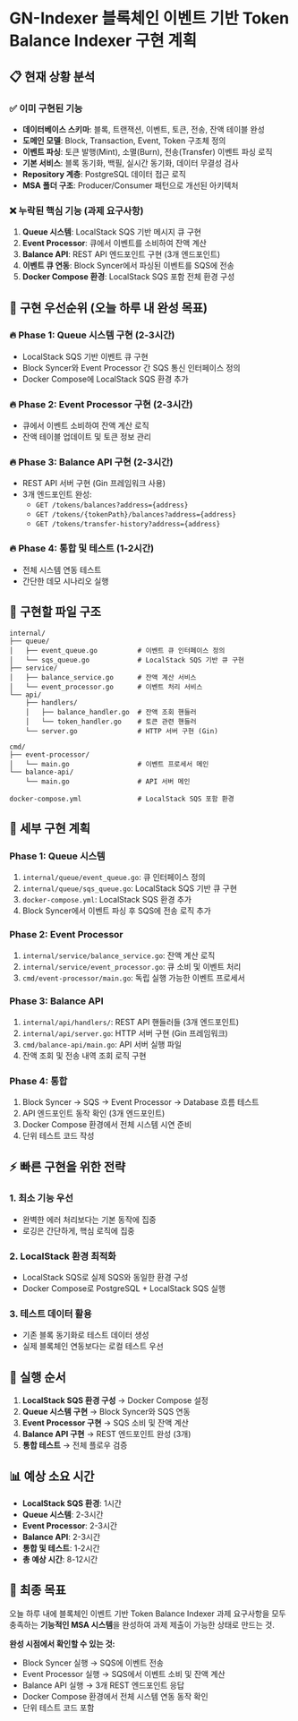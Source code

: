 # GN-Indexer 블록체인 이벤트 기반 Token Balance Indexer 구현 계획

## 📋 현재 상황 분석

### ✅ 이미 구현된 기능
- **데이터베이스 스키마**: 블록, 트랜잭션, 이벤트, 토큰, 전송, 잔액 테이블 완성
- **도메인 모델**: Block, Transaction, Event, Token 구조체 정의
- **이벤트 파싱**: 토큰 발행(Mint), 소멸(Burn), 전송(Transfer) 이벤트 파싱 로직
- **기본 서비스**: 블록 동기화, 백필, 실시간 동기화, 데이터 무결성 검사
- **Repository 계층**: PostgreSQL 데이터 접근 로직
- **MSA 폴더 구조**: Producer/Consumer 패턴으로 개선된 아키텍처

### ❌ 누락된 핵심 기능 (과제 요구사항)
1. **Queue 시스템**: LocalStack SQS 기반 메시지 큐 구현
2. **Event Processor**: 큐에서 이벤트를 소비하여 잔액 계산
3. **Balance API**: REST API 엔드포인트 구현 (3개 엔드포인트)
4. **이벤트 큐 연동**: Block Syncer에서 파싱된 이벤트를 SQS에 전송
5. **Docker Compose 환경**: LocalStack SQS 포함 전체 환경 구성

## 🎯 구현 우선순위 (오늘 하루 내 완성 목표)

### 🔥 **Phase 1: Queue 시스템 구현 (2-3시간)**
- LocalStack SQS 기반 이벤트 큐 구현
- Block Syncer와 Event Processor 간 SQS 통신 인터페이스 정의
- Docker Compose에 LocalStack SQS 환경 추가

### 🔥 **Phase 2: Event Processor 구현 (2-3시간)**
- 큐에서 이벤트 소비하여 잔액 계산 로직
- 잔액 테이블 업데이트 및 토큰 정보 관리

### 🔥 **Phase 3: Balance API 구현 (2-3시간)**
- REST API 서버 구현 (Gin 프레임워크 사용)
- 3개 엔드포인트 완성:
  - `GET /tokens/balances?address={address}`
  - `GET /tokens/{tokenPath}/balances?address={address}`
  - `GET /tokens/transfer-history?address={address}`

### 🔥 **Phase 4: 통합 및 테스트 (1-2시간)**
- 전체 시스템 연동 테스트
- 간단한 데모 시나리오 실행

## 📁 구현할 파일 구조

```
internal/
├── queue/
│   ├── event_queue.go          # 이벤트 큐 인터페이스 정의
│   └── sqs_queue.go            # LocalStack SQS 기반 큐 구현
├── service/
│   ├── balance_service.go      # 잔액 계산 서비스
│   └── event_processor.go      # 이벤트 처리 서비스
└── api/
    ├── handlers/
    │   ├── balance_handler.go  # 잔액 조회 핸들러
    │   └── token_handler.go    # 토큰 관련 핸들러
    └── server.go               # HTTP 서버 구현 (Gin)

cmd/
├── event-processor/
│   └── main.go                 # 이벤트 프로세서 메인
└── balance-api/
    └── main.go                 # API 서버 메인

docker-compose.yml              # LocalStack SQS 포함 환경
```

## 🔧 세부 구현 계획

### **Phase 1: Queue 시스템**
1. `internal/queue/event_queue.go`: 큐 인터페이스 정의
2. `internal/queue/sqs_queue.go`: LocalStack SQS 기반 큐 구현
3. `docker-compose.yml`: LocalStack SQS 환경 추가
4. Block Syncer에서 이벤트 파싱 후 SQS에 전송 로직 추가

### **Phase 2: Event Processor**
1. `internal/service/balance_service.go`: 잔액 계산 로직
2. `internal/service/event_processor.go`: 큐 소비 및 이벤트 처리
3. `cmd/event-processor/main.go`: 독립 실행 가능한 이벤트 프로세서

### **Phase 3: Balance API**
1. `internal/api/handlers/`: REST API 핸들러들 (3개 엔드포인트)
2. `internal/api/server.go`: HTTP 서버 구현 (Gin 프레임워크)
3. `cmd/balance-api/main.go`: API 서버 실행 파일
4. 잔액 조회 및 전송 내역 조회 로직 구현

### **Phase 4: 통합**
1. Block Syncer → SQS → Event Processor → Database 흐름 테스트
2. API 엔드포인트 동작 확인 (3개 엔드포인트)
3. Docker Compose 환경에서 전체 시스템 시연 준비
4. 단위 테스트 코드 작성

## ⚡ 빠른 구현을 위한 전략

### **1. 최소 기능 우선**
- 완벽한 에러 처리보다는 기본 동작에 집중
- 로깅은 간단하게, 핵심 로직에 집중

### **2. LocalStack 환경 최적화**
- LocalStack SQS로 실제 SQS와 동일한 환경 구성
- Docker Compose로 PostgreSQL + LocalStack SQS 실행

### **3. 테스트 데이터 활용**
- 기존 블록 동기화로 테스트 데이터 생성
- 실제 블록체인 연동보다는 로컬 테스트 우선

## 🚀 실행 순서

1. **LocalStack SQS 환경 구성** → Docker Compose 설정
2. **Queue 시스템 구현** → Block Syncer와 SQS 연동
3. **Event Processor 구현** → SQS 소비 및 잔액 계산
4. **Balance API 구현** → REST 엔드포인트 완성 (3개)
5. **통합 테스트** → 전체 플로우 검증

## 📊 예상 소요 시간

- **LocalStack SQS 환경**: 1시간
- **Queue 시스템**: 2-3시간
- **Event Processor**: 2-3시간  
- **Balance API**: 2-3시간
- **통합 및 테스트**: 1-2시간
- **총 예상 시간**: 8-12시간

## 🎯 최종 목표

오늘 하루 내에 블록체인 이벤트 기반 Token Balance Indexer 과제 요구사항을 모두 충족하는 **기능적인 MSA 시스템**을 완성하여 과제 제출이 가능한 상태로 만드는 것.

**완성 시점에서 확인할 수 있는 것:**
- Block Syncer 실행 → SQS에 이벤트 전송
- Event Processor 실행 → SQS에서 이벤트 소비 및 잔액 계산
- Balance API 실행 → 3개 REST 엔드포인트 응답
- Docker Compose 환경에서 전체 시스템 연동 동작 확인
- 단위 테스트 코드 포함
